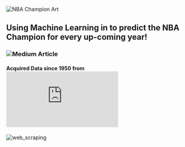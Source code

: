![NBA Champion Art](https://github.com/allenjake440/NBA_Champion/assets/134075534/b7d724d9-5452-45d2-abac-81128c34a8f6)

## Using Machine Learning in to predict the NBA Champion for every up-coming year!

### ![Medium Article](https://medium.com/@allenjake440/predicting-the-nba-champion-with-machine-learning-25e3a45a82f9)

#### Acquired Data since 1950 from ![basketballreference](https://www.basketball-reference.com/about/glossary.html)

![web_scraping](https://github.com/user-attachments/assets/2bef75b4-47e0-4ace-afe3-680b3ced56ef)

